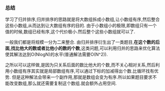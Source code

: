 ### 总结

学习了归并排序,归并排序的思路就是将大数组拆成小数组,让小数组有序,然后整合这些小数组,从而达到让大数组有序的目的. 由于小数组小的极限,即数组只有一个值的时候,数组已经有序,这个代价极小.然后整个这些小数组就可以了.

一般我们都是将规模一分为二来整合. 由归并排序衍生出了一类题目,**在这个数的后面,找比他大的数或者比他小的数的个数**,这类问题,可以利用归并的思路来优化算法使其解法达到O(NlogN)的水平(普通解法需要O(N^2)).

之所以可以这样做,是因为只关系后面的数比他大的个数,而不关心相对关系,然后利用小数组有序其实就是局部数组有序,可以通过下标的加减得出个数.比循环找有优势. 但是这种解法会带来一个副作用,那就是数组会变为有序.所以如果题目要求不能改变数组,那么就还需要复制这个数组.就会额外占用空间.

